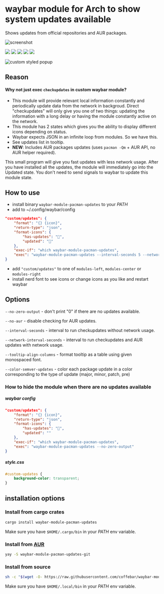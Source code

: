 # waybar module for Arch to show system updates available

Shows updates from official repositories and AUR packages.

![screenshot](/screenshot.png)

![](https://img.shields.io/aur/version/waybar-module-pacman-updates-git)
![](https://img.shields.io/crates/v/waybar-module-pacman-updates)
![](https://img.shields.io/aur/license/waybar-module-pacman-updates-git)
![](https://img.shields.io/crates/d/waybar-module-pacman-updates)
![](https://img.shields.io/github/issues-raw/coffebar/waybar-module-pacman-updates)

![custom styled popup](https://github.com/user-attachments/assets/40571cdf-1afc-4d54-8990-4a584083fd5f)


## Reason

#### Why not just exec `checkupdates` in custom waybar module? 

- This module will provide relevant local information constantly and periodically update data from the network in backgroud. Direct "checkupdates" will only give you one of two things: updating the information with a long delay or having the module constantly active on the network.
- This module has 2 states which gives you the ability to display different icons depending on status.
- Waybar expects JSON in an infinite loop from modules. So we have this.
- See updates list in tooltip.
- **NEW**: Includes AUR packages updates (uses `pacman -Qm` + AUR API, no AUR helper required).

This small program will give you fast updates with less network usage. After you have installed all the updates, the module will immediately go into the Updated state. You don't need to send signals to waybar to update this module state.


## How to use

 - install binary `waybar-module-pacman-updates` to your *PATH*
 - add to ~/.config/waybar/config 

```json
"custom/updates": {
    "format": "{} {icon}",
    "return-type": "json",
    "format-icons": {
        "has-updates": "󱍷",
        "updated": "󰂪"
    },
    "exec-if": "which waybar-module-pacman-updates",
    "exec": "waybar-module-pacman-updates --interval-seconds 5 --network-interval-seconds 300"
}
```
 - add `"custom/updates"` to one of `modules-left`, `modules-center` or `modules-right`
 - install nerd font to see icons or change icons as you like and restart waybar

## Options

`--no-zero-output` - don't print "0" if there are no updates available.

`--no-aur` - disable checking for AUR updates.

`--interval-seconds` - interval to run checkupdates without network usage.

`--network-interval-seconds` - interval to run checkupdates and AUR updates with network usage.

`--tooltip-align-columns` - format tooltip as a table using given monospaced font.

`--color-semver-updates` - color each package update in a color corresponding to the type of update (major, minor, patch, pre)

### How to hide the module when there are no updates available

##### waybar config

```json
"custom/updates": {
    "format": "{} {icon}",
    "return-type": "json",
    "format-icons": {
        "has-updates": "󱍷",
        "updated": ""
    },
    "exec-if": "which waybar-module-pacman-updates",
    "exec": "waybar-module-pacman-updates --no-zero-output"
}
```

##### style.css

```css
#custom-updates {
	background-color: transparent;
}
```

## installation options

### Install from cargo crates

```bash
cargo install waybar-module-pacman-updates
```

Make sure you have `$HOME/.cargo/bin` in your *PATH* env variable.

### Install from [AUR](https://aur.archlinux.org/packages/waybar-module-pacman-updates-git)

```bash
yay -S waybar-module-pacman-updates-git
```

### Install from source

 ```bash
sh -c "$(wget -O- https://raw.githubusercontent.com/coffebar/waybar-module-pacman-updates/master/installer.sh)"
```

Make sure you have `$HOME/.local/bin` in your *PATH* env variable.


